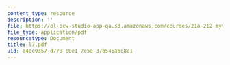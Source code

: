 ```yaml
---
content_type: resource
description: ''
file: https://ol-ocw-studio-app-qa.s3.amazonaws.com/courses/21a-212-myth-ritual-and-symbolism-spring-2004/a4ec9357d778c0e17e5e37b546a6d8c1_l7.pdf
file_type: application/pdf
resourcetype: Document
title: l7.pdf
uid: a4ec9357-d778-c0e1-7e5e-37b546a6d8c1
---
```

